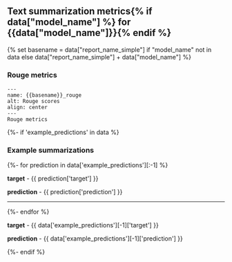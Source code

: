 ## Text summarization metrics{% if data["model_name"] %} for {{data["model_name"]}}{% endif %}

{% set basename = data["report_name_simple"] if "model_name" not in data else data["report_name_simple"] + data["model_name"] %}

### Rouge metrics

```{figure} {{data["barplot_rouge_path"]}}
---
name: {{basename}}_rouge
alt: Rouge scores
align: center
---
Rouge metrics
```

{%- if 'example_predictions' in data %}
### Example summarizations
{%- for prediction in data['example_predictions'][:-1] %}

**target** - {{ prediction['target'] }}

**prediction** - {{ prediction['prediction'] }}

---
{%- endfor %}

**target** - {{ data['example_predictions'][-1]['target'] }}

**prediction** - {{ data['example_predictions'][-1]['prediction'] }}

{%- endif %}

